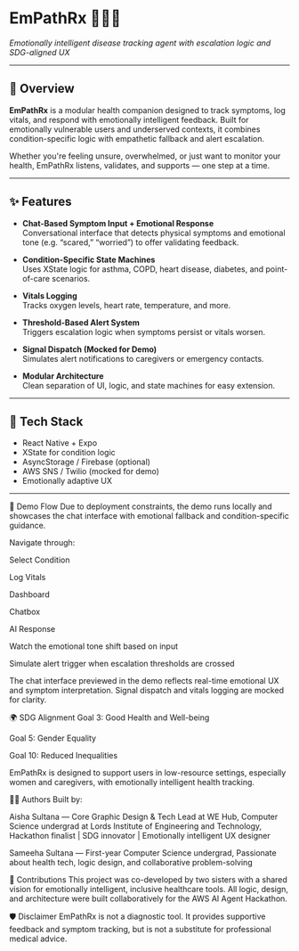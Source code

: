 # EmPathRx 💙👩‍⚕️  
*Emotionally intelligent disease tracking agent with escalation logic and SDG-aligned UX*

---

## 🧠 Overview

**EmPathRx** is a modular health companion designed to track symptoms, log vitals, and respond with emotionally intelligent feedback. Built for emotionally vulnerable users and underserved contexts, it combines condition-specific logic with empathetic fallback and alert escalation.

Whether you're feeling unsure, overwhelmed, or just want to monitor your health, EmPathRx listens, validates, and supports — one step at a time.

---

## ✨ Features

- **Chat-Based Symptom Input + Emotional Response**  
  Conversational interface that detects physical symptoms and emotional tone (e.g. “scared,” “worried”) to offer validating feedback.

- **Condition-Specific State Machines**  
  Uses XState logic for asthma, COPD, heart disease, diabetes, and point-of-care scenarios.

- **Vitals Logging**  
  Tracks oxygen levels, heart rate, temperature, and more.

- **Threshold-Based Alert System**  
  Triggers escalation logic when symptoms persist or vitals worsen.

- **Signal Dispatch (Mocked for Demo)**  
  Simulates alert notifications to caregivers or emergency contacts.

- **Modular Architecture**  
  Clean separation of UI, logic, and state machines for easy extension.

---

## 🧱 Tech Stack

- React Native + Expo
- XState for condition logic
- AsyncStorage / Firebase (optional)
- AWS SNS / Twilio (mocked for demo)
- Emotionally adaptive UX

---

📸 Demo Flow
Due to deployment constraints, the demo runs locally and showcases the chat interface with emotional fallback and condition-specific guidance.

Navigate through:

Select Condition

Log Vitals

Dashboard

Chatbox

AI Response

Watch the emotional tone shift based on input

Simulate alert trigger when escalation thresholds are crossed

The chat interface previewed in the demo reflects real-time emotional UX and symptom interpretation. Signal dispatch and vitals logging are mocked for clarity.

🌍 SDG Alignment
Goal 3: Good Health and Well-being

Goal 5: Gender Equality

Goal 10: Reduced Inequalities

EmPathRx is designed to support users in low-resource settings, especially women and caregivers, with emotionally intelligent health tracking.

👩‍💻 Authors
Built by:

Aisha Sultana — Core Graphic Design & Tech Lead at WE Hub, Computer Science undergrad at Lords Institute of Engineering and Technology, Hackathon finalist | SDG innovator | Emotionally intelligent UX designer

Sameeha Sultana — First-year Computer Science undergrad, Passionate about health tech, logic design, and collaborative problem-solving

🤝 Contributions
This project was co-developed by two sisters with a shared vision for emotionally intelligent, inclusive healthcare tools. All logic, design, and architecture were built collaboratively for the AWS AI Agent Hackathon.

🛡️ Disclaimer
EmPathRx is not a diagnostic tool. It provides supportive feedback and symptom tracking, but is not a substitute for professional medical advice.
